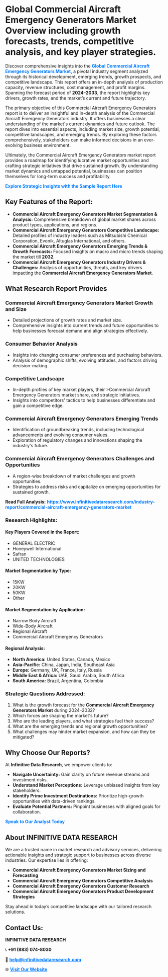 <h1>Global Commercial Aircraft Emergency Generators Market Overview including growth forecasts, trends, competitive analysis, and key player strategies.</h1>
<p>
Discover comprehensive insights into the 
<a href="https://www.infinitivedataresearch.com/industry-report/commercial-aircraft-emergency-generators-market" rel="dofollow" style="color: #007BFF; text-decoration: none;"><strong>Global Commercial Aircraft Emergency Generators Market</strong></a>, a pivotal industry segment analyzed through its historical development, emerging trends, growth prospects, and competitive landscape. This report offers an in-depth analysis of production capacity, revenue structures, cost management, and profit margins. Spanning the forecast period of <strong>2024–2033</strong>, the report highlights key drivers, growth rates, and the market’s current and future trajectory.
</p>
<p>
The primary objective of this Commercial Aircraft Emergency Generators report is to deliver an insightful and in-depth analysis of the Commercial Aircraft Emergency Generators industry. It offers businesses a clear understanding of the market's current dynamics and future outlook. The report dives into essential aspects, including market size, growth potential, competitive landscapes, and emerging trends. By exploring these factors comprehensively, stakeholders can make informed decisions in an ever-evolving business environment.
</p>
<p>
Ultimately, the Commercial Aircraft Emergency Generators market report provides a roadmap for identifying lucrative market opportunities and crafting strategic initiatives that drive sustained growth. By understanding market dynamics and untapped potential, businesses can position themselves for long-term success and profitability.
</p>
<p>
<a href="https://www.infinitivedataresearch.com/request-sample/reportId=104015" style="color: #007BFF; text-decoration: none;"><strong>Explore Strategic Insights with the Sample Report Here</strong></a>
</p>

<h2>Key Features of the Report:</h2>
<ul>
<li><strong>Commercial Aircraft Emergency Generators Market Segmentation & Analysis:</strong> Comprehensive breakdown of global market shares across product types, applications, and regions.</li>
<li><strong>Commercial Aircraft Emergency Generators Competitive Landscape:</strong> Detailed profiles of industry leaders such as Mitsubishi Chemical Corporation, Evonik, Altuglas International, and others.</li>
<li><strong>Commercial Aircraft Emergency Generators Emerging Trends & Growth Forecasts:</strong> Focused insights on macro and micro trends shaping the market till <strong>2032</strong>.</li>
<li><strong>Commercial Aircraft Emergency Generators Industry Drivers & Challenges:</strong> Analysis of opportunities, threats, and key drivers impacting the <strong>Commercial Aircraft Emergency Generators Market</strong>.</li>
</ul>

<h2>What Research Report Provides</h2>
<h3>Commercial Aircraft Emergency Generators Market Growth and Size</h3>
<ul>
<li>Detailed projections of growth rates and market size.</li>
<li>Comprehensive insights into current trends and future opportunities to help businesses forecast demand and align strategies effectively.</li>
</ul>

<h3>Consumer Behavior Analysis</h3>
<ul>
<li>Insights into changing consumer preferences and purchasing behaviors.</li>
<li>Analysis of demographic shifts, evolving attitudes, and factors driving decision-making.</li>
</ul>

<h3>Competitive Landscape</h3>
<ul>
<li>In-depth profiles of key market players, their >Commercial Aircraft Emergency Generators market share, and strategic initiatives.</li>
<li>Insights into competitors' tactics to help businesses differentiate and gain a competitive edge.</li>
</ul>

<h3>Commercial Aircraft Emergency Generators Emerging Trends</h3>
<ul>
<li>Identification of groundbreaking trends, including technological advancements and evolving consumer values.</li>
<li>Exploration of regulatory changes and innovations shaping the industry's future.</li>
</ul>

<h3>Commercial Aircraft Emergency Generators Challenges and Opportunities</h3>
<ul>
<li>A region-wise breakdown of market challenges and growth opportunities.</li>
<li>Strategies to address risks and capitalize on emerging opportunities for sustained growth.</li>
</ul>
<p><strong>Read Full Analysis:</strong> <a href="https://www.infinitivedataresearch.com/industry-report/commercial-aircraft-emergency-generators-market" rel="dofollow" style="color: #007BFF; text-decoration: none;"><strong>https://www.infinitivedataresearch.com/industry-report/commercial-aircraft-emergency-generators-market</strong></a></p>
<h3>Research Highlights:</h3>
<h4>Key Players Covered in the Report:</h4>
<ul><li>GENERAL ELECTRIC</li><li>Honeywell International</li><li>Safran</li><li>UNITED TECHNOLOGIES</li></ul>
<h4>Market Segmentation by Type:</h4>
<ul><li>15KW</li><li>20KW</li><li>50KW</li><li>Other</li></ul>
<h4>Market Segmentation by Application:</h4>
<ul><li>Narrow Body Aircraft</li><li>Wide-Body Aircraft</li><li>Regional Aircraft</li><li>Commercial Aircraft Emergency Generators</li></ul>

<h4>Regional Analysis:</h4>
<ul>
<li><strong>North America:</strong> United States, Canada, Mexico</li>
<li><strong>Asia-Pacific:</strong> China, Japan, India, Southeast Asia</li>
<li><strong>Europe:</strong> Germany, UK, France, Italy, Russia</li>
<li><strong>Middle East & Africa:</strong> UAE, Saudi Arabia, South Africa</li>
<li><strong>South America:</strong> Brazil, Argentina, Colombia</li>
</ul>

<h3>Strategic Questions Addressed:</h3>
<ol>
<li>What is the growth forecast for the <strong>Commercial Aircraft Emergency Generators Market</strong> during 2024–2032?</li>
<li>Which forces are shaping the market's future?</li>
<li>Who are the leading players, and what strategies fuel their success?</li>
<li>What are the emerging trends and regional growth opportunities?</li>
<li>What challenges may hinder market expansion, and how can they be mitigated?</li>
</ol>

<h2>Why Choose Our Reports?</h2>
<p>At <strong>Infinitive Data Research</strong>, we empower clients to:</p>
<ul>
<li><strong>Navigate Uncertainty:</strong> Gain clarity on future revenue streams and investment risks.</li>
<li><strong>Understand Market Perceptions:</strong> Leverage unbiased insights from key stakeholders.</li>
<li><strong>Identify Prime Investment Destinations:</strong> Prioritize high-growth opportunities with data-driven rankings.</li>
<li><strong>Evaluate Potential Partners:</strong> Pinpoint businesses with aligned goals for collaboration.</li>
</ul>
<p><a href="https://www.infinitivedataresearch.com/industry-report/commercial-aircraft-emergency-generators-market" rel="dofollow" style="color: #007BFF; text-decoration: none;"><strong>Speak to Our Analyst Today</strong></a></p>

<h2>About INFINITIVE DATA RESEARCH</h2>
<p>We are a trusted name in market research and advisory services, delivering actionable insights and strategic support to businesses across diverse industries. Our expertise lies in offering:</p>
<ul>
<li><strong>Commercial Aircraft Emergency Generators Market Sizing and Forecasting</strong></li>
<li><strong>Commercial Aircraft Emergency Generators Competitive Analysis</strong></li>
<li><strong>Commercial Aircraft Emergency Generators Customer Research</strong></li>
<li><strong>Commercial Aircraft Emergency Generators Product Development Strategies</strong></li>
</ul>
<p>Stay ahead in today’s competitive landscape with our tailored research solutions.</p>

<h2>Contact Us:</h2>
<p><strong>INFINITIVE DATA RESEARCH</strong></p>
<p>📞 <strong>+91 (883) 074-8030</strong></p>
<p>📧 <strong><a href="mailto:help@infinitivedataresearch.com" style="color: #007BFF;">help@infinitivedataresearch.com</a></strong></p>
<p>🌐 <strong><a href="https://www.infinitivedataresearch.com" rel="dofollow" style="color: #007BFF;">Visit Our Website</a></strong></p>